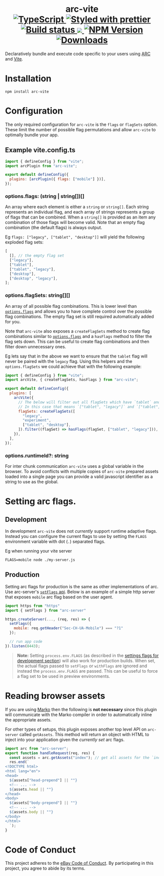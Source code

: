 <h1 align="center">
  <!-- Logo -->
  <br/>
  arc-vite
	<br/>

  <!-- Language -->
  <a href="http://typescriptlang.org">
    <img src="https://img.shields.io/badge/%3C%2F%3E-typescript-blue.svg" alt="TypeScript"/>
  </a>
  <!-- Format -->
  <a href="https://github.com/prettier/prettier">
    <img src="https://img.shields.io/badge/styled_with-prettier-ff69b4.svg" alt="Styled with prettier"/>
  </a>
  <!-- CI -->
  <a href="https://github.com/marko-js/arc-vite/actions/workflows/ci.yml">
    <img src="https://github.com/marko-js/arc-vite/actions/workflows/ci.yml/badge.svg" alt="Build status"/>
  </a>
  <!-- Coverage -->
  <a href="https://codecov.io/gh/marko-js/arc-vite">
    <img src="https://codecov.io/gh/marko-js/arc-vite/branch/main/graph/badge.svg?token=TODO"/>
  </a>
  <!-- NPM Version -->
  <a href="https://npmjs.org/package/arc-vite">
    <img src="https://img.shields.io/npm/v/arc-vite.svg" alt="NPM Version"/>
  </a>
  <!-- Downloads -->
  <a href="https://npmjs.org/package/arc-vite">
    <img src="https://img.shields.io/npm/dm/arc-vite.svg" alt="Downloads"/>
  </a>
</h1>

Declaratively bundle and execute code specific to your users using [ARC](https://github.com/ebay/arc) and [Vite](https://vitejs.dev).

# Installation

```console
npm install arc-vite
```

# Configuration

The only required configuration for `arc-vite` is the `flags` or `flagSets` option. These limit the number of possible flag permutations and allow `arc-vite` to optimally bundle your app.

## Example vite.config.ts

```javascript
import { defineConfig } from "vite";
import arcPlugin from "arc-vite";

export default defineConfig({
  plugins: [arcPlugin({ flags: ["mobile"] })],
});
```

### options.flags: (string | string[])[]

An array where each element is either a `string` or `string[]`. Each string represents an individual flag, and each array of strings represents a group of flags that can be combined. When a `string[]` is provided as an item any combination of those flags will become valid. Note that an empty flag combination (the default flags) is always output.

Eg `flags: ["legacy", ["tablet", "desktop"]]` will yield the following exploded flag sets:

```js
[
  [], // the empty flag set
  ["legacy"],
  ["tablet"],
  ["tablet", "legacy"],
  ["desktop"],
  ["desktop", "legacy"],
];
```

### options.flagSets: string[][]

An array of all possible flag combinations. This is lower level than [`options.flags`](#optionsflags-string--string) and allows you to have complete control over the possible flag combinations. The empty flag set is still required automatically added for you.

Note that `arc-vite` also exposes a `createFlagSets` method to create flag combinations similar to [`options.flags`](#optionsflags-string--string) and a `hasFlags` method to filter the flag sets down. This can be useful to create flag combinations and then filter down unnecessary ones.

Eg lets say that in the above we want to ensure that the `tablet` flag will never be paired with the `legacy` flag. Using this helpers and the `options.flagSets` we could achieve that with the following example:

```js
import { defineConfig } from "vite";
import arcVite, { createFlagSets, hasFlags } from "arc-vite";

export default defineConfig({
  plugins: [
    arcVite({
      // The below will filter out all flagSets which have `tablet` and `legacy`.
      // In this case that means `["tablet", "legacy"]` and `["tablet", "legacy", "experiment"]` will be removed.
      flagSets: createFlagSets([
        "legacy",
        "experiment",
        ["tablet", "desktop"],
      ]).filter((flagSet) => hasFlags(flagSet, ["tablet", "legacy"])),
    }),
  ],
});
```

### options.runtimeId?: string

For inter chunk communication `arc-vite` uses a global variable in the browser.
To avoid conflicts with multiple copies of `arc-vite` prepared assets loaded into a single page you can provide a valid javascript identifier as a string to use as the global.

# Setting arc flags.

## Development

In development `arc-vite` does not _currently_ support runtime adaptive flags.
Instead you can configure the current flags to use by setting the `FLAGS` environment variable with dot (`.`) separated flags.

Eg when running your vite server

```console
FLAGS=mobile node ./my-server.js
```

## Production

Setting arc flags for production is the same as other implementations of arc. Use arc-server's [`setFlags` api](https://github.com/eBay/arc/tree/master/packages/arc-server#setflags).
Below is an example of a simple http server that exposes `mobile` arc flag based on the user agent.

```javascript
import https from "https"
import { setFlags } from "arc-server"

https.createServer(..., (req, res) => {
  setFlags({
    mobile: req.getHeader("Sec-CH-UA-Mobile") === "?1"
  });

  // run app code
}).listen(8443);
```

> **Note:**
> Setting `process.env.FLAGS` (as described in the [settings flags for development section](#development)) will also work for production builds.
> When set, the actual flags passed to `setFlags` or `withFlags` are ignored and instead the `process.env.FLAGS` are passed.
> This can be useful to force a flag set to be used in preview environments.

# Reading browser assets

If you are using [Marko](http://markojs.com) then the following is **not necessary** since this plugin will communicate with the Marko compiler in order to automatically inline the appropriate assets.

For other types of setups, this plugin exposes another top level API on `arc-server` called `getAssets`. This method will return an object with HTML to inject into your application given the _currently set_ arc flags.

```javascript
import arc from "arc-server";
export function handleRequest(req, res) {
  const assets = arc.getAssets("index"); // get all assets for the `index` (default) entry into vite.
  res.end(`
<!DOCTYPE html>
<html lang="en">
<head>
  ${assets["head-prepend"] || ""}
  <!-- ... -->
  ${assets.head || ""}
</head>
<body>
  ${assets["body-prepend"] || ""}
  <!-- ... -->
  ${assets.body || ""}
</body>
</html>
  `);
}
```

# Code of Conduct

This project adheres to the [eBay Code of Conduct](./.github/CODE_OF_CONDUCT.md). By participating in this project, you agree to abide by its terms.
